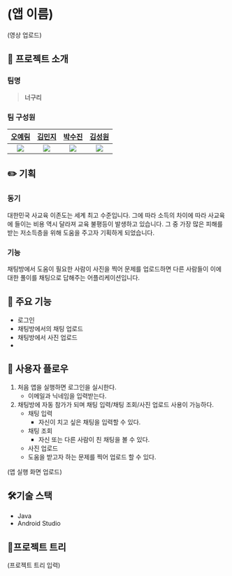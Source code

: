 # (앱 이름)
(영상 업로드)

## 🦝 프로젝트 소개
### 팀명
> **너구리**
### 팀 구성원
[오예림](https://github.com/yerim0227)|[김민지](https://github.com/jadeinp0nd)|[박수진](https://github.com/Sujin-Park03)|[김성원](https://github.com/seongwon02)
|:---:|:---:|:---:|:---:|
<img src="https://github.com/yerim0227.png">|<img src="https://github.com/jadeinp0nd.png">|<img src="https://github.com/Sujin-Park03.png">|<img src="https://github.com/seongwon02.png">

## ✏️ 기획

### 동기
대한민국 사교육 이존도는 세계 최고 수준입니다. 그에 따라 소득의 차이에 따라 사교육에 들이는 비용 역시 달라져 교육 불평등이 발생하고 있습니다. 그 중 가장 많은 피해를 받는 저소득층을 위해 도움을 주고자 기획하게 되었습니다.

### 기능
채팅방에서 도움이 필요한 사람이 사진을 찍어 문제를 업로드하면 다른 사람들이 이에 대한 풀이를 채팅으로 답해주는 어플리케이션입니다.

## 📘 주요 기능
- 로그인
- 채팅방에서의 채팅 업로드
- 채팅방에서 사진 업로드
- 
## 📱 사용자 플로우
1. 처음 앱을 실행하면 로그인을 실시한다.
   - 이메일과 닉네임을 입력받는다.
2. 채팅방에 자동 참가가 되며 채팅 입력/채팅 조회/사진 업로드 사용이 가능하다.
   - 채팅 입력
      - 자신이 치고 싶은 채팅을 입력할 수 있다.
   - 채팅 조회
      - 자신 또는 다른 사람이 친 채팅을 볼 수 있다.
   - 사진 업로드
   -    도움을 받고자 하는 문제를 찍어 업로드 할 수 있다.

(앱 실행 화면 업로드)

## 🛠️기술 스택
- Java
- Android Studio

## 🌳프로젝트 트리
(프로젝트 트리 입력)
 
